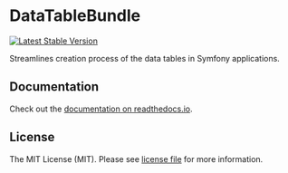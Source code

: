 # DataTableBundle

[![Latest Stable Version](http://poser.pugx.org/kreyu/data-table-bundle/v)](https://packagist.org/packages/kreyu/data-table-bundle)

Streamlines creation process of the data tables in Symfony applications.

## Documentation

Check out the [documentation on readthedocs.io](https://data-table-bundle.readthedocs.io/en/latest/).

## License

The MIT License (MIT). Please see [license file](LICENSE) for more information.
